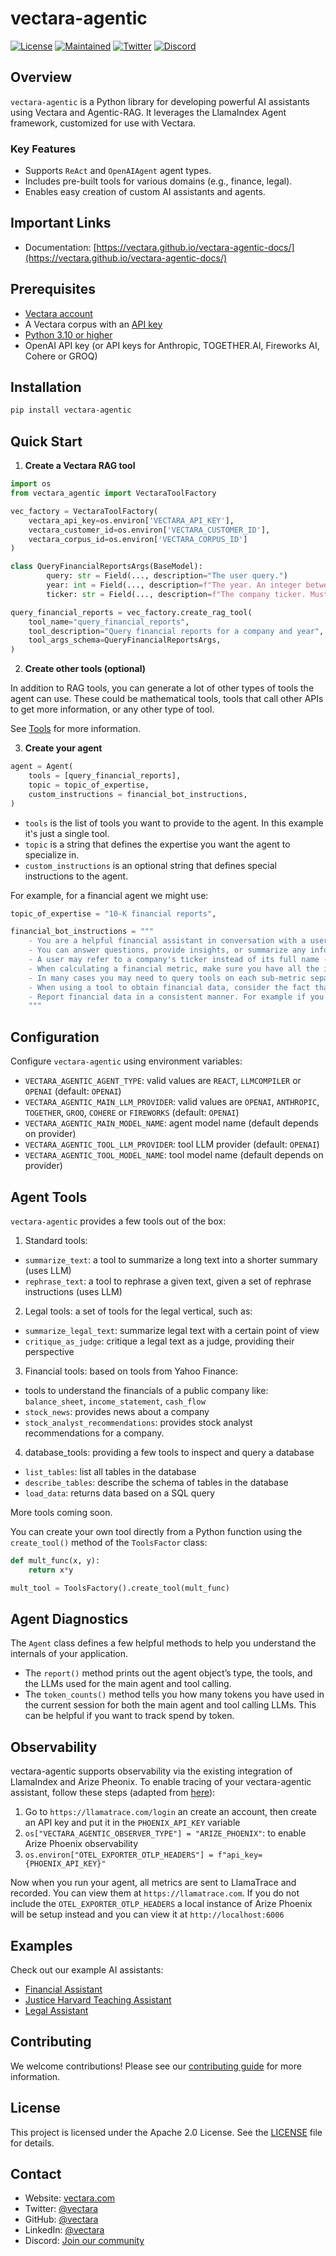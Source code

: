 # vectara-agentic

[![License](https://img.shields.io/badge/License-Apache%202.0-blue.svg)](https://opensource.org/licenses/Apache-2.0)
[![Maintained](https://img.shields.io/badge/Maintained%3F-yes-green.svg)](https://github.com/vectara/py-vectara-agentic/graphs/commit-activity)
[![Twitter](https://img.shields.io/twitter/follow/vectara.svg?style=social&label=Follow%20%40Vectara)](https://twitter.com/vectara)
[![Discord](https://img.shields.io/badge/Discord-Join%20Us-blue?style=social&logo=discord)](https://discord.com/invite/GFb8gMz6UH)

## Overview

`vectara-agentic` is a Python library for developing powerful AI assistants using Vectara and Agentic-RAG. It leverages the LlamaIndex Agent framework, customized for use with Vectara.

### Key Features

- Supports `ReAct` and `OpenAIAgent` agent types.
- Includes pre-built tools for various domains (e.g., finance, legal).
- Enables easy creation of custom AI assistants and agents.

## Important Links

- Documentation: [https://vectara.github.io/vectara-agentic-docs/](https://vectara.github.io/vectara-agentic-docs/)

## Prerequisites

- [Vectara account](https://console.vectara.com/signup/?utm_source=github&utm_medium=code&utm_term=DevRel&utm_content=vectara-agentic&utm_campaign=github-code-DevRel-vectara-agentic)
- A Vectara corpus with an [API key](https://docs.vectara.com/docs/api-keys)
- [Python 3.10 or higher](https://www.python.org/downloads/)
- OpenAI API key (or API keys for Anthropic, TOGETHER.AI, Fireworks AI, Cohere or GROQ)

## Installation

```bash
pip install vectara-agentic
```

## Quick Start

1. **Create a Vectara RAG tool**

```python
import os
from vectara_agentic import VectaraToolFactory

vec_factory = VectaraToolFactory(
    vectara_api_key=os.environ['VECTARA_API_KEY'],
    vectara_customer_id=os.environ['VECTARA_CUSTOMER_ID'],
    vectara_corpus_id=os.environ['VECTARA_CORPUS_ID']
)

class QueryFinancialReportsArgs(BaseModel):
        query: str = Field(..., description="The user query.")
        year: int = Field(..., description=f"The year. An integer between {min(years)} and {max(years)}.")
        ticker: str = Field(..., description=f"The company ticker. Must be a valid ticket symbol from the list {tickers.keys()}.")

query_financial_reports = vec_factory.create_rag_tool(
    tool_name="query_financial_reports",
    tool_description="Query financial reports for a company and year",
    tool_args_schema=QueryFinancialReportsArgs,
)
```

2. **Create other tools (optional)**

In addition to RAG tools, you can generate a lot of other types of tools the agent can use. These could be mathematical tools, tools 
that call other APIs to get more information, or any other type of tool.

See [Tools](#agent-tools) for more information.

3. **Create your agent**

```python
agent = Agent(
    tools = [query_financial_reports],
    topic = topic_of_expertise,
    custom_instructions = financial_bot_instructions,
)
```
- `tools` is the list of tools you want to provide to the agent. In this example it's just a single tool.
- `topic` is a string that defines the expertise you want the agent to specialize in.
- `custom_instructions` is an optional string that defines special instructions to the agent.

For example, for a financial agent we might use:

```python
topic_of_expertise = "10-K financial reports",

financial_bot_instructions = """
    - You are a helpful financial assistant in conversation with a user. Use your financial expertise when crafting a query to the tool, to ensure you get the most accurate information.
    - You can answer questions, provide insights, or summarize any information from financial reports.
    - A user may refer to a company's ticker instead of its full name - consider those the same when a user is asking about a company.
    - When calculating a financial metric, make sure you have all the information from tools to complete the calculation.
    - In many cases you may need to query tools on each sub-metric separately before computing the final metric.
    - When using a tool to obtain financial data, consider the fact that information for a certain year may be reported in the the following year's report.
    - Report financial data in a consistent manner. For example if you report revenue in thousands, always report revenue in thousands.
    """
```

## Configuration

Configure `vectara-agentic` using environment variables:

- `VECTARA_AGENTIC_AGENT_TYPE`: valid values are `REACT`, `LLMCOMPILER` or `OPENAI` (default: `OPENAI`)
- `VECTARA_AGENTIC_MAIN_LLM_PROVIDER`: valid values are `OPENAI`, `ANTHROPIC`, `TOGETHER`, `GROQ`, `COHERE` or `FIREWORKS` (default: `OPENAI`)
- `VECTARA_AGENTIC_MAIN_MODEL_NAME`: agent model name (default depends on provider)
- `VECTARA_AGENTIC_TOOL_LLM_PROVIDER`: tool LLM provider (default: `OPENAI`)
- `VECTARA_AGENTIC_TOOL_MODEL_NAME`: tool model name (default depends on provider)

## Agent Tools

`vectara-agentic` provides a few tools out of the box:
1. Standard tools: 
- `summarize_text`: a tool to summarize a long text into a shorter summary (uses LLM)
- `rephrase_text`: a tool to rephrase a given text, given a set of rephrase instructions (uses LLM)
  
2. Legal tools: a set of tools for the legal vertical, such as:
- `summarize_legal_text`: summarize legal text with a certain point of view
- `critique_as_judge`: critique a legal text as a judge, providing their perspective

3. Financial tools: based on tools from Yahoo Finance:
- tools to understand the financials of a public company like: `balance_sheet`, `income_statement`, `cash_flow`
- `stock_news`: provides news about a company
- `stock_analyst_recommendations`: provides stock analyst recommendations for a company.

4. database_tools: providing a few tools to inspect and query a database
- `list_tables`: list all tables in the database
- `describe_tables`: describe the schema of tables in the database
- `load_data`: returns data based on a SQL query

More tools coming soon.

You can create your own tool directly from a Python function using the `create_tool()` method of the `ToolsFactor` class:

```Python
def mult_func(x, y):
    return x*y

mult_tool = ToolsFactory().create_tool(mult_func)
```

## Agent Diagnostics

The `Agent` class defines a few helpful methods to help you understand the internals of your application. 
* The `report()` method prints out the agent object’s type, the tools, and the LLMs used for the main agent and tool calling.
* The `token_counts()` method tells you how many tokens you have used in the current session for both the main agent and tool calling LLMs. This can be helpful if you want to track spend by token.

## Observability

vectara-agentic supports observability via the existing integration of LlamaIndex and Arize Pheonix.
To enable tracing of your vectara-agentic assistant, follow these steps (adapted from [here](https://docs.llamaindex.ai/en/stable/module_guides/observability/)):
1. Go to `https://llamatrace.com/login` an create an account, then create an API key and put it in the `PHOENIX_API_KEY` variable
2. `os["VECTARA_AGENTIC_OBSERVER_TYPE"] = "ARIZE_PHOENIX"`: to enable Arize Phoenix observability
3. `os.environ["OTEL_EXPORTER_OTLP_HEADERS"] = f"api_key={PHOENIX_API_KEY}"`

Now when you run your agent, all metrics are sent to LlamaTrace and recorded. You can view them at `https://llamatrace.com`.
If you do not include the `OTEL_EXPORTER_OTLP_HEADERS` a local instance of Arize Phoenix will be setup instead and you can view it at `http://localhost:6006`


## Examples

Check out our example AI assistants:

- [Financial Assistant](https://huggingface.co/spaces/vectara/finance-chat)
- [Justice Harvard Teaching Assistant](https://huggingface.co/spaces/vectara/Justice-Harvard)
- [Legal Assistant](https://huggingface.co/spaces/vectara/legal-agent)


## Contributing

We welcome contributions! Please see our [contributing guide](https://github.com/vectara/py-vectara-agentic/blob/main/CONTRIBUTING.md) for more information.

## License

This project is licensed under the Apache 2.0 License. See the [LICENSE](https://github.com/vectara/py-vectara-agentic/blob/master/LICENSE) file for details.

## Contact

- Website: [vectara.com](https://vectara.com)
- Twitter: [@vectara](https://twitter.com/vectara)
- GitHub: [@vectara](https://github.com/vectara)
- LinkedIn: [@vectara](https://www.linkedin.com/company/vectara/)
- Discord: [Join our community](https://discord.gg/GFb8gMz6UH)
